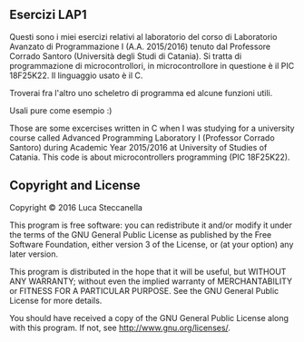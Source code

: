 ## Esercizi LAP1

Questi sono i miei esercizi relativi al laboratorio del corso di Laboratorio Avanzato di Programmazione I (A.A. 2015/2016) tenuto dal Professore Corrado Santoro (Università degli Studi di Catania).
Si tratta di programmazione di microcontrollori, in microcontrollore in questione è il PIC 18F25K22. Il linguaggio usato è il C.

Troverai fra l'altro uno scheletro di programma ed alcune funzioni utili.

Usali pure come esempio :)

Those are some excercises written in C when I was studying for a university course called Advanced Programming Laboratory I (Professor Corrado Santoro) during Academic Year 2015/2016 at University of Studies of Catania.
This code is about microcontrollers programming (PIC 18F25K22).

## Copyright and License

Copyright © 2016 Luca Steccanella

This program is free software: you can redistribute it and/or modify
it under the terms of the GNU General Public License as published by
the Free Software Foundation, either version 3 of the License, or
(at your option) any later version.

This program is distributed in the hope that it will be useful,
but WITHOUT ANY WARRANTY; without even the implied warranty of
MERCHANTABILITY or FITNESS FOR A PARTICULAR PURPOSE.  See the
GNU General Public License for more details.

You should have received a copy of the GNU General Public License
along with this program.  If not, see <http://www.gnu.org/licenses/>.
